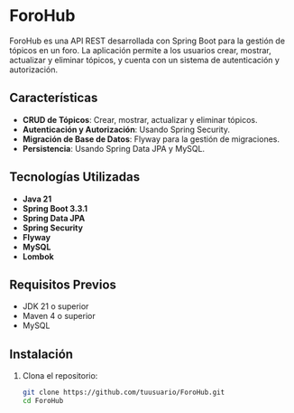 # ForoHub

ForoHub es una API REST desarrollada con Spring Boot para la gestión de tópicos en un foro. La aplicación permite a los usuarios crear, mostrar, actualizar y eliminar tópicos, y cuenta con un sistema de autenticación y autorización.

## Características

- **CRUD de Tópicos**: Crear, mostrar, actualizar y eliminar tópicos.
- **Autenticación y Autorización**: Usando Spring Security.
- **Migración de Base de Datos**: Flyway para la gestión de migraciones.
- **Persistencia**: Usando Spring Data JPA y MySQL.

## Tecnologías Utilizadas

- **Java 21**
- **Spring Boot 3.3.1**
- **Spring Data JPA**
- **Spring Security**
- **Flyway**
- **MySQL**
- **Lombok**

## Requisitos Previos

- JDK 21 o superior
- Maven 4 o superior
- MySQL

## Instalación

1. Clona el repositorio:
   ```bash
   git clone https://github.com/tuusuario/ForoHub.git
   cd ForoHub
